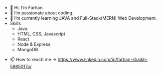 - 👋 Hi, I’m Farhan.
- 👀 I’m passionate about coding.
- 🌱 I’m currently learning JAVA and Full-Stack(MERN) Web Development.
- Skills
  - Java
  - HTML, CSS, Javascript
  - React
  - Node & Express
  - MongoDB
<!---- 💞️ I’m looking to collaborate on ... --->
- 📫 How to reach me -> https://www.linkedin.com/in/farhan-shaikh-5865017a/

<!--
FarhanS311/FarhanS311 is a ✨ special ✨ repository because its `README.md` (this file) appears on your GitHub profile.
You can click the Preview link to take a look at your changes.
--->

